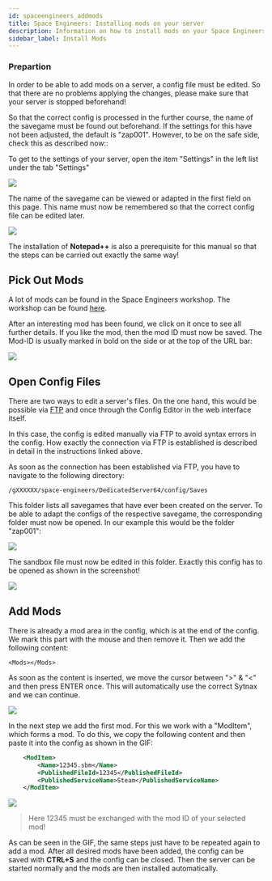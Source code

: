```yaml
---
id: spaceengineers_addmods
title: Space Engineers: Installing mods on your server
description: Information on how to install mods on your Space Engineers server from ZAP-Hosting - ZAP-Hosting.com documentation
sidebar_label: Install Mods
---
```


### Prepartion

In order to be able to add mods on a server, a config file must be edited. So that there are no problems applying the changes, please make sure that your server is stopped beforehand!

So that the correct config is processed in the further course, the name of the savegame must be found out beforehand. If the settings for this have not been adjusted, the default is "zap001". However, to be on the safe side, check this as described now::

To get to the settings of your server, open the item "Settings" in the left list under the tab "Settings"

![](https://screensaver01.zap-hosting.com/index.php/s/66esYqyQXBneKsc/preview)

The name of the savegame can be viewed or adapted in the first field on this page. This name must now be remembered so that the correct config file can be edited later.

![](https://screensaver01.zap-hosting.com/index.php/s/4FPjwQWeMesb9FP/preview)

The installation of **Notepad++** is also a prerequisite for this manual so that the steps can be carried out exactly the same way!

## Pick Out Mods

A lot of mods can be found in the Space Engineers workshop. The workshop can be found [here](https://steamcommunity.com/workshop/about/?appid=244850).

After an interesting mod has been found, we click on it once to see all further details. If you like the mod, then the mod ID must now be saved. The Mod-ID is usually marked in bold on the side or at the top of the URL bar:

![](https://screensaver01.zap-hosting.com/index.php/s/fPo6jNKmb8nEXC9/preview)

## Open Config Files

There are two ways to edit a server's files. On the one hand, this would be possible via [FTP](https://zap-hosting.com/guides/docs/en/gameserver_ftpaccess/) and once through the Config Editor in the web interface itself.

In this case, the config is edited manually via FTP to avoid syntax errors in the config. How exactly the connection via FTP is established is described in detail in the instructions linked above.

As soon as the connection has been established via FTP, you have to navigate to the following directory:

``/gXXXXXX/space-engineers/DedicatedServer64/config/Saves``

This folder lists all savegames that have ever been created on the server. To be able to adapt the configs of the respective savegame, the corresponding folder must now be opened. In our example this would be the folder "zap001":

![](https://screensaver01.zap-hosting.com/index.php/s/8FETJrxoTdsxa7z/preview)

The sandbox file must now be edited in this folder. Exactly this config has to be opened as shown in the screenshot!

![](https://screensaver01.zap-hosting.com/index.php/s/nSzkf8qDoWkAWGq/preview)

## Add Mods

There is already a mod area in the config, which is at the end of the config. We mark this part with the mouse and then remove it. Then we add the following content:

`<Mods></Mods>`

As soon as the content is inserted, we move the cursor between ">" & "<" and then press ENTER once. This will automatically use the correct Sytnax and we can continue.

![](https://screensaver01.zap-hosting.com/index.php/s/xDEG26pY6fWN9cc/download)

In the next step we add the first mod. For this we work with a "ModItem", which forms a mod. To do this, we copy the following content and then paste it into the config as shown in the GIF:

```xml
	<ModItem>
		<Name>12345.sbm</Name>
		<PublishedFileId>12345</PublishedFileId>
		<PublishedServiceName>Steam</PublishedServiceName>
	</ModItem>
```

![](https://screensaver01.zap-hosting.com/index.php/s/WefE3SkkG3FRqP5/download)

> Here 12345 must be exchanged with the mod ID of your selected mod!

As can be seen in the GIF, the same steps just have to be repeated again to add a mod. After all desired mods have been added, the config can be saved with **CTRL+S** and the config can be closed. Then the server can be started normally and the mods are then installed automatically.
